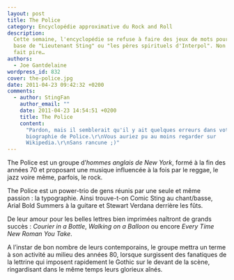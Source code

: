 ```yaml
---
layout: post
title: The Police
category: Encyclopédie approximative du Rock and Roll
description:
  Cette semaine, l'encyclopédie se refuse à faire des jeux de mots pourris à
  base de "Lieutenant Sting" ou "les pères spirituels d'Interpol". Non ! Elle
  fait pire…
authors:
  - Joe Gantdelaine
wordpress_id: 832
cover: the-police.jpg
date: 2011-04-23 09:42:32 +0200
comments:
  - author: StingFan
    author_email: ""
    date: 2011-04-23 14:54:51 +0200
    title: The Police
    content:
      "Pardon, mais il semblerait qu'il y ait quelques erreurs dans votre
      biographie de Police.\r\nVous auriez pu au moins regarder sur
      Wikipedia.\r\nSans rancune ;)"
---
```


The Police est un groupe d’_hommes anglais de New York_, formé à la fin des
années 70 et proposant une musique influencée à la fois par le reggae, le jazz
voire même, parfois, le rock.

The Police est un power-trio de gens réunis par une seule et même passion : la
typographie. Ainsi trouve-t-on Comic Sting au chant/basse, Arial Bold Summers à
la guitare et Stewart Verdana derrière les fûts.

De leur amour pour les belles lettres bien imprimées naîtront de grands succès :
_Courier in a Bottle_, _Walking on a Balloon_ ou encore _Every Time New Roman
You Take_.

A l’instar de bon nombre de leurs contemporains, le groupe mettra un terme à son
activité au milieu des années 80, lorsque surgissent des fanatiques de la
lettrine qui imposent rapidement le Gothic sur le devant de la scène,
ringardisant dans le même temps leurs glorieux aînés.
